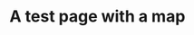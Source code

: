 <script src="https://unpkg.com/leaflet@1.7.1/dist/leaflet.js"></script>
<link rel="stylesheet" href="https://unpkg.com/leaflet@1.7.1/dist/leaflet.css" />

# A test page with a map
<div id="map"></div>
    <script>
      // initialize Leaflet
      var map = L.map('map').setView({lon: 0, lat: 0}, 2);

      // add the OpenStreetMap tiles
      L.tileLayer('https://{s}.tile.openstreetmap.org/{z}/{x}/{y}.png', {
        maxZoom: 19,
        attribution: '&copy; <a href="https://openstreetmap.org/copyright">OpenStreetMap contributors</a>'
      }).addTo(map);

      // show the scale bar on the lower left corner
      L.control.scale({imperial: true, metric: true}).addTo(map);

      // show a marker on the map
      L.marker({lon: 0, lat: 0}).bindPopup('The center of the world').addTo(map);
    </script>
    
Source:
https://switch2osm.org/using-tiles/getting-started-with-leaflet/
    
